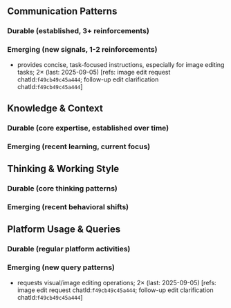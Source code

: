 ## Communication Patterns
### Durable (established, 3+ reinforcements)

### Emerging (new signals, 1-2 reinforcements)
- provides concise, task-focused instructions, especially for image editing tasks; 2× (last: 2025-09-05) [refs: image edit request chatId:`f49cb49c45a444`; follow-up edit clarification chatId:`f49cb49c45a444`]

## Knowledge & Context
### Durable (core expertise, established over time)

### Emerging (recent learning, current focus)

## Thinking & Working Style
### Durable (core thinking patterns)

### Emerging (recent behavioral shifts)

## Platform Usage & Queries
### Durable (regular platform activities)

### Emerging (new query patterns)
- requests visual/image editing operations; 2× (last: 2025-09-05) [refs: image edit request chatId:`f49cb49c45a444`; follow-up edit clarification chatId:`f49cb49c45a444`]